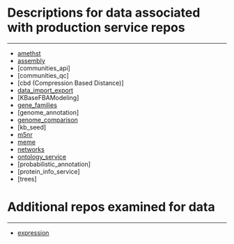 # Descriptions for data associated with production service repos
***
* [amethst](amethst.md)
* [assembly](Assembly.md)
* [communities_api]
* [communities_qc]
* [cbd (Compression Based Distance)]
* [data_import_export](data_import_export.md)
* [KBaseFBAModeling]
* [gene_families](GeneFamilies.md)
* [genome_annotation]
* [genome_comparison](genome_comparison.md)
* [kb_seed]
* [m5nr](m5nr.md)
* [meme](MEME.md)
* [networks](Networks.md)
* [ontology_service](ontology_service.md)
* [probabilistic_annotation]
* [protein_info_service]
* [trees]

# Additional repos examined for data
***
* [expression](Expression.md)
